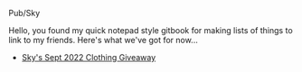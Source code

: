 Pub/Sky

Hello, you found my quick notepad style gitbook for making lists of things to link to my friends. Here's what we've got for now...

* [Sky's Sept 2022 Clothing Giveaway](BuyNothing/skys-clothing-giveaway.md)
